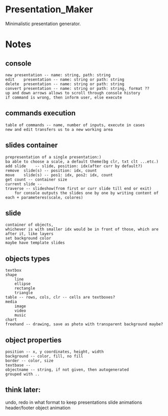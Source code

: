 # Presentation_Maker
Minimalistic presentation generator.


# Notes

## console
	new	presentation -- name: string, path: string
	edit	presentation -- name: string or path: string
	delete	presentation -- name: string or path: string
	convert presentation -- name: string or path: string, format ??
	up and down arrows allows to scroll through console history
	if command is wrong, then inform user, else execute
 
## commands execution
	table of commands -- name, number of inputs, execute in cases
	new and edit transfers us to a new working area
		
## slides container
	prepresentation of a single presentation:)
	ba able to choose a scale, a default theme(bg clr, txt clt ...etc.)
	add	slide	 -- slide, position: idx(after curr by default?)
	remove	slide(s) -- position: idx, count
	move	slide(s) -- pos1: idx, pos2: idx, count
	get count -- container size
	current slide -- 
	traverse -- slideshow(from first or curr slide till end or exit)
		for console outputs the slides one by one by writing content of each + parameteres(scale, colores)
		
		
## slide 
	container of objects, 
	whichever is with smaller idx would be in front of those, which are after it, like layers
	set background color
	maybe have template slides
	
		
		
		
		
		
		
		
## objects types
	textbox
	shape
		line
		ellipse
		rectangle
		triangle
	table -- rows, cols, clr -- cells are textboxes?
	media
		image
		video
		music
	chart
	freehand -- drawing, save as photo with transparent background maybe?
	
## object properties
	position -- x, y coordinates, height, width
	background -- color, fill, no fill
	border -- color, size
	textbase --
	objectname -- string, if not given, then autogenerated
	grouped with ..



 ## think later:
 
 undo, redo
 in what format to keep presentations
 slide animations
 header/footer
 object animation
